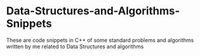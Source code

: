 # Data-Structures-and-Algorithms-Snippets
These are code snippets in C++ of some standard problems and algorithms written by me related to Data Structures and algorithms 
